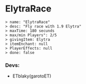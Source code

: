 # ElytraRace
	> name: "ElytraRace"
	> desc: "Fly race with 1.9 Elytra"
	> maxTime: 180 secunds
	> max/min Players": 2/5
	> givingItem: Elytra
	> itemEnchant: null
	> PlayerEffects: null
	> done: false
		
### Devs:
- ETblaky(garotoET)
